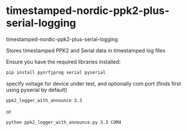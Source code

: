 # timestamped-nordic-ppk2-plus-serial-logging
timestamped-nordic-ppk2-plus-serial-logging

Stores timestamped PPK2 and Serial data in timestamped log files

Ensure you have the required libraries installed:

```sh
pip install pynrfjprog serial pyserial
```

specify voltage for device under test, and optionally com port (finds first using pyserial by default)
```sh
ppk2_logger_with_announce 3.3
```
or
```sh
python ppk2_logger_with_announce.py 3.3 COM4
```

